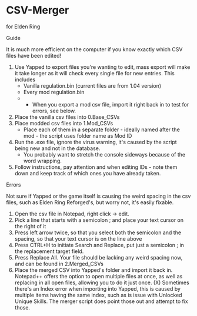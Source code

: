 # CSV-Merger
for Elden Ring

Guide

It is much more efficient on the computer if you know exactly which CSV files have been edited!
1. Use Yapped to export files you're wanting to edit, mass export will make it take longer as it will check every single file for new entries. This includes
   - Vanilla regulation.bin (current files are from 1.04 version)
   - Every mod regulation.bin
   - - When you export a mod csv file, import it right back in to test for errors, see below.
2. Place the vanilla csv files into 0.Base_CSVs
3. Place modded csv files into 1.Mod_CSVs
   - Place each of them in a separate folder - ideally named after the mod - the script uses folder name as Mod ID
4. Run the .exe file, ignore the virus warning, it's caused by the script being new and not in the database.
   - You probably want to stretch the console sideways because of the word wrapping.
5. Follow instructions, pay attention and when editing IDs - note them down and keep track of which ones you have already taken.

Errors

Not sure if Yapped or the game itself is causing the weird spacing in the csv files, such as Elden Ring Reforged﻿'s, but worry not, it's easily fixable.
1. Open the csv file in Notepad, right click -> edit.
2. Pick a line that starts with a semicolon ; and place your text cursor on the right of it
3. Press left arrow twice, so that you select both the semicolon and the spacing, so that your text cursor is on the line above
4. Press CTRL+H to initiate Search and Replace, put just a semicolon ; in the replacement target field.
5. Press Replace All. Your file should be lacking any weird spacing now, and can be found in 2.Merged_CSVs
6. Place the merged CSV into Yapped's folder and import it back in.
Notepad++ offers the option to open multiple files at once, as well as replacing in all open files, allowing you to do it just once.
(X) Sometimes there's an Index error when importing into Yapped, this is caused by multiple items having the same index, such as is issue with Unlocked Unique Skills. The merger script does point those out and attempt to fix those.
